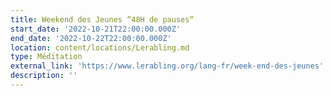 ```yaml
---
title: Weekend des Jeunes “48H de pauses“
start_date: '2022-10-21T22:00:00.000Z'
end_date: '2022-10-22T22:00:00.000Z'
location: content/locations/Lerabling.md
type: Méditation
external_link: 'https://www.lerabling.org/lang-fr/week-end-des-jeunes'
description: ''
---
```


